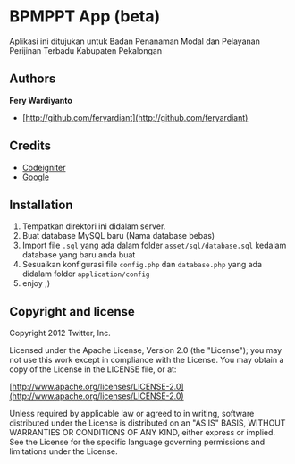 # BPMPPT App (beta)

Aplikasi ini ditujukan untuk Badan Penanaman Modal dan Pelayanan Perijinan Terbadu Kabupaten Pekalongan

## Authors

**Fery Wardiyanto**

+ [http://github.com/feryardiant](http://github.com/feryardiant)

## Credits

+ [Codeigniter](http://ellislab.com/codeigniter)
+ [Google](https://google.com/)

## Installation

1. Tempatkan direktori ini didalam server.
1. Buat database MySQL baru (Nama database bebas)
1. Import file `.sql` yang ada dalam folder `asset/sql/database.sql` kedalam database yang baru anda buat
1. Sesuaikan konfigurasi file `config.php` dan `database.php` yang ada didalam folder `application/config`
1. enjoy ;)

## Copyright and license

Copyright 2012 Twitter, Inc.

Licensed under the Apache License, Version 2.0 (the "License");
you may not use this work except in compliance with the License.
You may obtain a copy of the License in the LICENSE file, or at:

  [http://www.apache.org/licenses/LICENSE-2.0](http://www.apache.org/licenses/LICENSE-2.0)

Unless required by applicable law or agreed to in writing, software
distributed under the License is distributed on an "AS IS" BASIS,
WITHOUT WARRANTIES OR CONDITIONS OF ANY KIND, either express or implied.
See the License for the specific language governing permissions and
limitations under the License.
